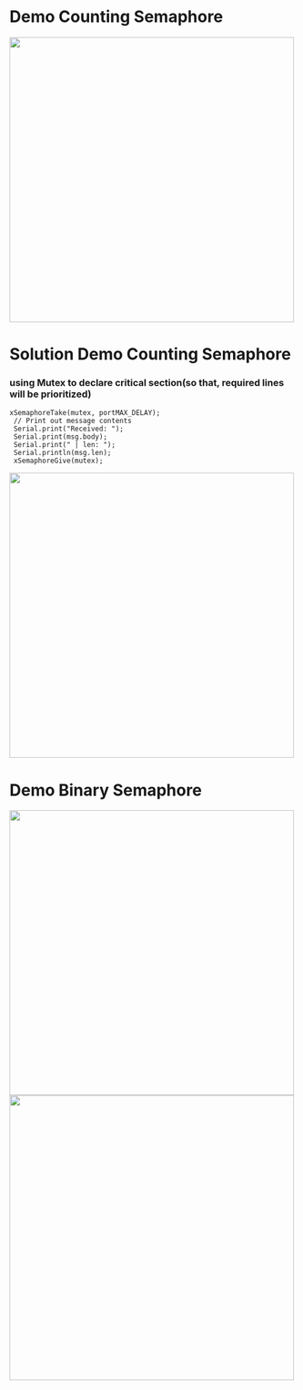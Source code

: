 # Demo Counting Semaphore

<img src="https://user-images.githubusercontent.com/76240694/117097342-efd33880-ad9d-11eb-848d-ce4f2cabaa56.png" width="500">

# Solution Demo Counting Semaphore

### using Mutex to declare critical section(so that, required lines will be prioritized)  

`xSemaphoreTake(mutex, portMAX_DELAY);`  
 ` // Print out message contents`  
 ` Serial.print("Received: ");`  
 ` Serial.print(msg.body);`  
 ` Serial.print(" | len: ");`  
 ` Serial.println(msg.len);`  
 ` xSemaphoreGive(mutex);`  

<img src="https://user-images.githubusercontent.com/76240694/117101194-3c237600-ada8-11eb-927b-3d0b01dceeef.png" width="500">

# Demo Binary Semaphore

<img src="https://user-images.githubusercontent.com/76240694/117228638-06d06400-ae4c-11eb-8d58-187f006dc025.png" width="500">

<img src="https://user-images.githubusercontent.com/76240694/117228647-09cb5480-ae4c-11eb-88f6-a0da911d8d40.mp4" width="500">

